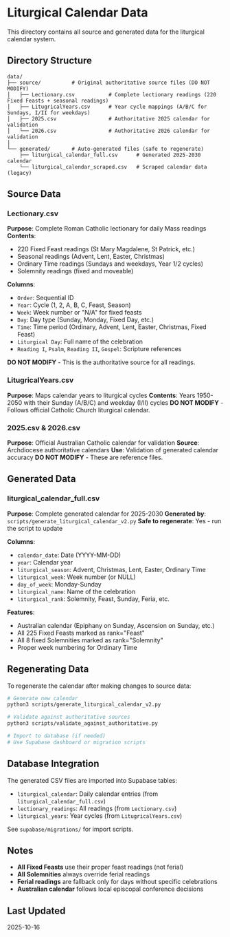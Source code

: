 # Liturgical Calendar Data

This directory contains all source and generated data for the liturgical calendar system.

## Directory Structure

```
data/
├── source/          # Original authoritative source files (DO NOT MODIFY)
│   ├── Lectionary.csv           # Complete lectionary readings (220 Fixed Feasts + seasonal readings)
│   ├── LitugricalYears.csv      # Year cycle mappings (A/B/C for Sundays, I/II for weekdays)
│   ├── 2025.csv                 # Authoritative 2025 calendar for validation
│   └── 2026.csv                 # Authoritative 2026 calendar for validation
│
└── generated/       # Auto-generated files (safe to regenerate)
    ├── liturgical_calendar_full.csv      # Generated 2025-2030 calendar
    └── liturgical_calendar_scraped.csv   # Scraped calendar data (legacy)
```

## Source Data

### Lectionary.csv
**Purpose**: Complete Roman Catholic lectionary for daily Mass readings
**Contents**:
- 220 Fixed Feast readings (St Mary Magdalene, St Patrick, etc.)
- Seasonal readings (Advent, Lent, Easter, Christmas)
- Ordinary Time readings (Sundays and weekdays, Year 1/2 cycles)
- Solemnity readings (fixed and moveable)

**Columns**:
- `Order`: Sequential ID
- `Year`: Cycle (1, 2, A, B, C, Feast, Season)
- `Week`: Week number or "N/A" for fixed feasts
- `Day`: Day type (Sunday, Monday, Fixed Day, etc.)
- `Time`: Time period (Ordinary, Advent, Lent, Easter, Christmas, Fixed Feast)
- `Liturgical Day`: Full name of the celebration
- `Reading I`, `Psalm`, `Reading II`, `Gospel`: Scripture references

**DO NOT MODIFY** - This is the authoritative source for all readings.

### LitugricalYears.csv
**Purpose**: Maps calendar years to liturgical cycles
**Contents**: Years 1950-2050 with their Sunday (A/B/C) and weekday (I/II) cycles
**DO NOT MODIFY** - Follows official Catholic Church liturgical calendar.

### 2025.csv & 2026.csv
**Purpose**: Official Australian Catholic calendar for validation
**Source**: Archdiocese authoritative calendars
**Use**: Validation of generated calendar accuracy
**DO NOT MODIFY** - These are reference files.

## Generated Data

### liturgical_calendar_full.csv
**Purpose**: Complete generated calendar for 2025-2030
**Generated by**: `scripts/generate_liturgical_calendar_v2.py`
**Safe to regenerate**: Yes - run the script to update

**Columns**:
- `calendar_date`: Date (YYYY-MM-DD)
- `year`: Calendar year
- `liturgical_season`: Advent, Christmas, Lent, Easter, Ordinary Time
- `liturgical_week`: Week number (or NULL)
- `day_of_week`: Monday-Sunday
- `liturgical_name`: Name of the celebration
- `liturgical_rank`: Solemnity, Feast, Sunday, Feria, etc.

**Features**:
- Australian calendar (Epiphany on Sunday, Ascension on Sunday, etc.)
- All 225 Fixed Feasts marked as rank="Feast"
- All 8 fixed Solemnities marked as rank="Solemnity"
- Proper week numbering for Ordinary Time

## Regenerating Data

To regenerate the calendar after making changes to source data:

```bash
# Generate new calendar
python3 scripts/generate_liturgical_calendar_v2.py

# Validate against authoritative sources
python3 scripts/validate_against_authoritative.py

# Import to database (if needed)
# Use Supabase dashboard or migration scripts
```

## Database Integration

The generated CSV files are imported into Supabase tables:
- `liturgical_calendar`: Daily calendar entries (from `liturgical_calendar_full.csv`)
- `lectionary_readings`: All readings (from `Lectionary.csv`)
- `liturgical_years`: Year cycles (from `LitugricalYears.csv`)

See `supabase/migrations/` for import scripts.

## Notes

- **All Fixed Feasts** use their proper feast readings (not ferial)
- **All Solemnities** always override ferial readings
- **Ferial readings** are fallback only for days without specific celebrations
- **Australian calendar** follows local episcopal conference decisions

## Last Updated
2025-10-16
